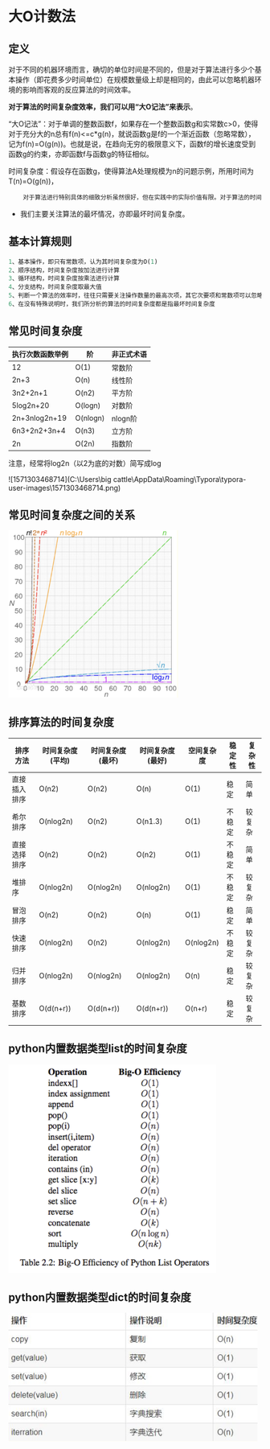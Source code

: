 # 大O计数法

## 定义

​		对于不同的机器环境而言，确切的单位时间是不同的，但是对于算法进行多少个基本操作（即花费多少时间单位）在规模数量级上却是相同的，由此可以忽略机器环境的影响而客观的反应算法的时间效率。

**对于算法的时间复杂度效率，我们可以用“大O记法”来表示**。

“大O记法”：对于单调的整数函数f，如果存在一个整数函数g和实常数c>0，使得对于充分大的n总有f(n)<=c*g(n)，就说函数g是f的一个渐近函数（忽略常数），记为f(n)=O(g(n))。也就是说，在趋向无穷的极限意义下，函数f的增长速度受到函数g的约束，亦即函数f与函数g的特征相似。

时间复杂度：假设存在函数g，使得算法A处理规模为n的问题示例，所用时间为T(n)=O(g(n))，

```python
    对于算法进行特别具体的细致分析虽然很好，但在实践中的实际价值有限。对于算法的时间性质和空间性质，最重要的是其数量级和趋势，这些是分析算法效率的主要部分。而计量算法基本操作数量的规模函数中那些常量因子可以忽略不计。例如，可以认为3n^2和100n^2属于同一个量级，如果两个算法处理同样规模实例的代价分别为这两个函数，就认为它们的效率“差不多”，都为n^2级。
```

-  我们主要关注算法的最坏情况，亦即最坏时间复杂度。 

## 基本计算规则

```python
1、基本操作，即只有常数项，认为其时间复杂度为O(1)
2、顺序结构，时间复杂度按加法进行计算
3、循环结构，时间复杂度按乘法进行计算
4、分支结构，时间复杂度取最大值
5、判断一个算法的效率时，往往只需要关注操作数量的最高次项，其它次要项和常数项可以忽略
6、在没有特殊说明时，我们所分析的算法的时间复杂度都是指最坏时间复杂度
```

## 常见时间复杂度

| 执行次数函数举例 | 阶       | 非正式术语 |
| ---------------- | -------- | ---------- |
| 12               | O(1)     | 常数阶     |
| 2n+3             | O(n)     | 线性阶     |
| 3n2+2n+1         | O(n2)    | 平方阶     |
| 5log2n+20        | O(logn)  | 对数阶     |
| 2n+3nlog2n+19    | O(nlogn) | nlogn阶    |
| 6n3+2n2+3n+4     | O(n3)    | 立方阶     |
| 2n               | O(2n)    | 指数阶     |

注意，经常将log2n（以2为底的对数）简写成log

![1571303468714](C:\Users\big cattle\AppData\Roaming\Typora\typora-user-images\1571303468714.png)

## 常见时间复杂度之间的关系

<img src="https://raw.githubusercontent.com/daniuEvan/pictrues/main/Typora/image-20211005173753689.png" alt="image-20211005173753689" style="zoom: 33%;" />

## 排序算法的时间复杂度

| 排序方法     | 时间复杂度(平均) | 时间复杂度(最坏) | 时间复杂度(最好) | 空间复杂度 | 稳定性 | 复杂性 |
| ------------ | ---------------- | ---------------- | ---------------- | ---------- | ------ | ------ |
| 直接插入排序 | O(n2)            | O(n2)            | O(n)             | O(1)       | 稳定   | 简单   |
| 希尔排序     | O(nlog2n)        | O(n2)            | O(n1.3)          | O(1)       | 不稳定 | 较复杂 |
| 直接选择排序 | O(n2)            | O(n2)            | O(n2)            | O(1)       | 不稳定 | 简单   |
| 堆排序       | O(nlog2n)        | O(nlog2n)        | O(nlog2n)        | O(1)       | 不稳定 | 较复杂 |
| 冒泡排序     | O(n2)            | O(n2)            | O(n)             | O(1)       | 稳定   | 简单   |
| 快速排序     | O(nlog2n)        | O(n2)            | O(nlog2n)        | O(nlog2n)  | 不稳定 | 较复杂 |
| 归并排序     | O(nlog2n)        | O(nlog2n)        | O(nlog2n)        | O(n)       | 稳定   | 较复杂 |
| 基数排序     | O(d(n+r))        | O(d(n+r))        | O(d(n+r))        | O(n+r)     | 稳定   | 较复杂 |

## python内置数据类型list的时间复杂度

<img src="https://raw.githubusercontent.com/daniuEvan/pictrues/main/Typora/image-20211005174012930.png" alt="image-20211005174012930" style="zoom:50%;" />

## python内置数据类型dict的时间复杂度

<img src="https://raw.githubusercontent.com/daniuEvan/pictrues/main/Typora/image-20211005174030214.png" alt="image-20211005174030214" style="zoom:50%;" />

